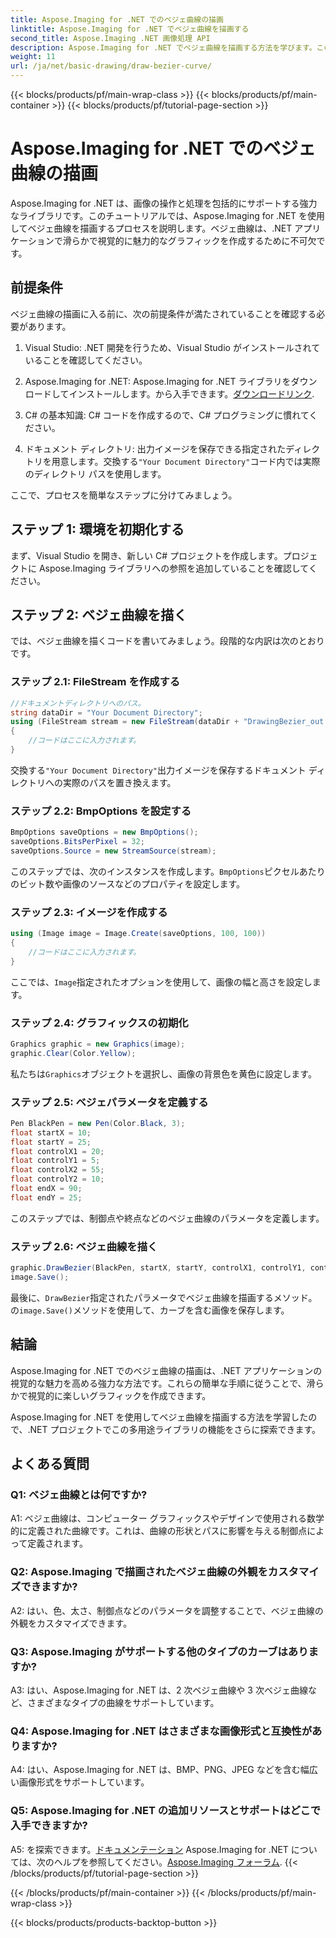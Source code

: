 ```yaml
---
title: Aspose.Imaging for .NET でのベジェ曲線の描画
linktitle: Aspose.Imaging for .NET でベジェ曲線を描画する
second_title: Aspose.Imaging .NET 画像処理 API
description: Aspose.Imaging for .NET でベジェ曲線を描画する方法を学びます。このステップバイステップ ガイドを使用して、.NET グラフィックスを強化します。
weight: 11
url: /ja/net/basic-drawing/draw-bezier-curve/
---
```


{{< blocks/products/pf/main-wrap-class >}}
{{< blocks/products/pf/main-container >}}
{{< blocks/products/pf/tutorial-page-section >}}

# Aspose.Imaging for .NET でのベジェ曲線の描画

Aspose.Imaging for .NET は、画像の操作と処理を包括的にサポートする強力なライブラリです。このチュートリアルでは、Aspose.Imaging for .NET を使用してベジェ曲線を描画するプロセスを説明します。ベジェ曲線は、.NET アプリケーションで滑らかで視覚的に魅力的なグラフィックを作成するために不可欠です。

## 前提条件

ベジェ曲線の描画に入る前に、次の前提条件が満たされていることを確認する必要があります。

1. Visual Studio: .NET 開発を行うため、Visual Studio がインストールされていることを確認してください。

2.  Aspose.Imaging for .NET: Aspose.Imaging for .NET ライブラリをダウンロードしてインストールします。から入手できます。[ダウンロードリンク](https://releases.aspose.com/imaging/net/).

3. C# の基本知識: C# コードを作成するので、C# プログラミングに慣れてください。

4. ドキュメント ディレクトリ: 出力イメージを保存できる指定されたディレクトリを用意します。交換する`"Your Document Directory"`コード内では実際のディレクトリ パスを使用します。

ここで、プロセスを簡単なステップに分けてみましょう。

## ステップ 1: 環境を初期化する

まず、Visual Studio を開き、新しい C# プロジェクトを作成します。プロジェクトに Aspose.Imaging ライブラリへの参照を追加していることを確認してください。

## ステップ 2: ベジェ曲線を描く

では、ベジェ曲線を描くコードを書いてみましょう。段階的な内訳は次のとおりです。

### ステップ 2.1: FileStream を作成する

```csharp
//ドキュメントディレクトリへのパス。
string dataDir = "Your Document Directory";
using (FileStream stream = new FileStream(dataDir + "DrawingBezier_out.bmp", FileMode.Create))
{
    //コードはここに入力されます。
}
```

交換する`"Your Document Directory"`出力イメージを保存するドキュメント ディレクトリへの実際のパスを置き換えます。

### ステップ 2.2: BmpOptions を設定する

```csharp
BmpOptions saveOptions = new BmpOptions();
saveOptions.BitsPerPixel = 32;
saveOptions.Source = new StreamSource(stream);
```

このステップでは、次のインスタンスを作成します。`BmpOptions`ピクセルあたりのビット数や画像のソースなどのプロパティを設定します。

### ステップ 2.3: イメージを作成する

```csharp
using (Image image = Image.Create(saveOptions, 100, 100))
{
    //コードはここに入力されます。
}
```

ここでは、`Image`指定されたオプションを使用して、画像の幅と高さを設定します。

### ステップ 2.4: グラフィックスの初期化

```csharp
Graphics graphic = new Graphics(image);
graphic.Clear(Color.Yellow);
```

私たちは`Graphics`オブジェクトを選択し、画像の背景色を黄色に設定します。

### ステップ 2.5: ベジェパラメータを定義する

```csharp
Pen BlackPen = new Pen(Color.Black, 3);
float startX = 10;
float startY = 25;
float controlX1 = 20;
float controlY1 = 5;
float controlX2 = 55;
float controlY2 = 10;
float endX = 90;
float endY = 25;
```

このステップでは、制御点や終点などのベジェ曲線のパラメータを定義します。

### ステップ 2.6: ベジェ曲線を描く

```csharp
graphic.DrawBezier(BlackPen, startX, startY, controlX1, controlY1, controlX2, controlY2, endX, endY);
image.Save();
```

最後に、`DrawBezier`指定されたパラメータでベジェ曲線を描画するメソッド。の`image.Save()`メソッドを使用して、カーブを含む画像を保存します。

## 結論

Aspose.Imaging for .NET でのベジェ曲線の描画は、.NET アプリケーションの視覚的な魅力を高める強力な方法です。これらの簡単な手順に従うことで、滑らかで視覚的に楽しいグラフィックを作成できます。

Aspose.Imaging for .NET を使用してベジェ曲線を描画する方法を学習したので、.NET プロジェクトでこの多用途ライブラリの機能をさらに探索できます。

## よくある質問

### Q1: ベジェ曲線とは何ですか?

A1: ベジェ曲線は、コンピューター グラフィックスやデザインで使用される数学的に定義された曲線です。これは、曲線の形状とパスに影響を与える制御点によって定義されます。

### Q2: Aspose.Imaging で描画されたベジェ曲線の外観をカスタマイズできますか?

A2: はい、色、太さ、制御点などのパラメータを調整することで、ベジェ曲線の外観をカスタマイズできます。

### Q3: Aspose.Imaging がサポートする他のタイプのカーブはありますか?

A3: はい、Aspose.Imaging for .NET は、2 次ベジェ曲線や 3 次ベジェ曲線など、さまざまなタイプの曲線をサポートしています。

### Q4: Aspose.Imaging for .NET はさまざまな画像形式と互換性がありますか?

A4: はい、Aspose.Imaging for .NET は、BMP、PNG、JPEG などを含む幅広い画像形式をサポートしています。

### Q5: Aspose.Imaging for .NET の追加リソースとサポートはどこで入手できますか?

 A5: を探索できます。[ドキュメンテーション](https://reference.aspose.com/imaging/net/) Aspose.Imaging for .NET については、次のヘルプを参照してください。[Aspose.Imaging フォーラム](https://forum.aspose.com/).
{{< /blocks/products/pf/tutorial-page-section >}}

{{< /blocks/products/pf/main-container >}}
{{< /blocks/products/pf/main-wrap-class >}}

{{< blocks/products/products-backtop-button >}}
